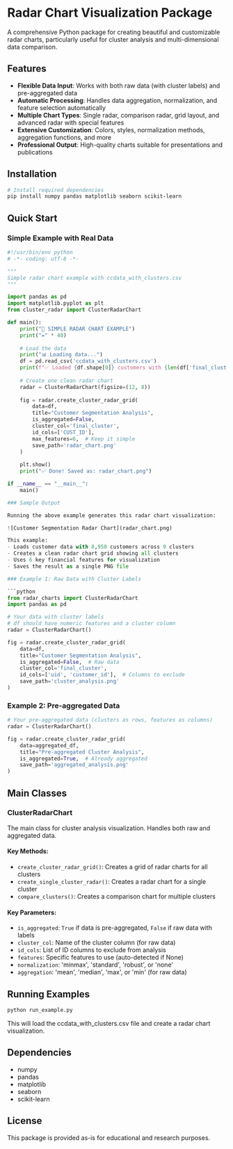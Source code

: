 # Radar Chart Visualization Package

A comprehensive Python package for creating beautiful and customizable radar charts, particularly useful for cluster analysis and multi-dimensional data comparison.

## Features

- **Flexible Data Input**: Works with both raw data (with cluster labels) and pre-aggregated data
- **Automatic Processing**: Handles data aggregation, normalization, and feature selection automatically
- **Multiple Chart Types**: Single radar, comparison radar, grid layout, and advanced radar with special features
- **Extensive Customization**: Colors, styles, normalization methods, aggregation functions, and more
- **Professional Output**: High-quality charts suitable for presentations and publications

## Installation

```bash
# Install required dependencies
pip install numpy pandas matplotlib seaborn scikit-learn
```

## Quick Start

### Simple Example with Real Data

```python
#!/usr/bin/env python
# -*- coding: utf-8 -*-

"""
Simple radar chart example with ccdata_with_clusters.csv
"""

import pandas as pd
import matplotlib.pyplot as plt
from cluster_radar import ClusterRadarChart

def main():
    print("🚀 SIMPLE RADAR CHART EXAMPLE")
    print("=" * 40)
    
    # Load the data
    print("📊 Loading data...")
    df = pd.read_csv('ccdata_with_clusters.csv')
    print(f"✅ Loaded {df.shape[0]} customers with {len(df['final_cluster'].unique())} clusters")
    
    # Create one clean radar chart
    radar = ClusterRadarChart(figsize=(12, 8))
    
    fig = radar.create_cluster_radar_grid(
        data=df,
        title="Customer Segmentation Analysis",
        is_aggregated=False,
        cluster_col='final_cluster',
        id_cols=['CUST_ID'],
        max_features=6,  # Keep it simple
        save_path='radar_chart.png'
    )
    
    plt.show()
    print("✅ Done! Saved as: radar_chart.png")

if __name__ == "__main__":
    main()

### Sample Output

Running the above example generates this radar chart visualization:

![Customer Segmentation Radar Chart](radar_chart.png)

This example:
- Loads customer data with 8,950 customers across 9 clusters
- Creates a clean radar chart grid showing all clusters
- Uses 6 key financial features for visualization
- Saves the result as a single PNG file

### Example 1: Raw Data with Cluster Labels

```python
from radar_charts import ClusterRadarChart
import pandas as pd

# Your data with cluster labels
# df should have numeric features and a cluster column
radar = ClusterRadarChart()

fig = radar.create_cluster_radar_grid(
    data=df,
    title="Customer Segmentation Analysis",
    is_aggregated=False,  # Raw data
    cluster_col='final_cluster',
    id_cols=['uid', 'customer_id'],  # Columns to exclude
    save_path='cluster_analysis.png'
)
```

### Example 2: Pre-aggregated Data

```python
# Your pre-aggregated data (clusters as rows, features as columns)
radar = ClusterRadarChart()

fig = radar.create_cluster_radar_grid(
    data=aggregated_df,
    title="Pre-aggregated Cluster Analysis", 
    is_aggregated=True,  # Already aggregated
    save_path='aggregated_analysis.png'
)
```

## Main Classes

### ClusterRadarChart

The main class for cluster analysis visualization. Handles both raw and aggregated data.

#### Key Methods:

- `create_cluster_radar_grid()`: Creates a grid of radar charts for all clusters
- `create_single_cluster_radar()`: Creates a radar chart for a single cluster
- `compare_clusters()`: Creates a comparison chart for multiple clusters

#### Key Parameters:

- `is_aggregated`: `True` if data is pre-aggregated, `False` if raw data with labels
- `cluster_col`: Name of the cluster column (for raw data)
- `id_cols`: List of ID columns to exclude from analysis
- `features`: Specific features to use (auto-detected if None)
- `normalization`: 'minmax', 'standard', 'robust', or 'none'
- `aggregation`: 'mean', 'median', 'max', or 'min' (for raw data)

## Running Examples

```bash
python run_example.py
```

This will load the ccdata_with_clusters.csv file and create a radar chart visualization.

## Dependencies

- numpy
- pandas
- matplotlib
- seaborn
- scikit-learn

## License

This package is provided as-is for educational and research purposes.